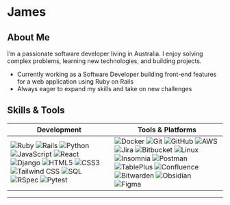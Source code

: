 # James 

## About Me
I’m a passionate software developer living in Australia. I enjoy solving complex problems, learning new technologies, and building projects.

- Currently working as a Software Developer building front-end features for a web application using Ruby on Rails
- Always eager to expand my skills and take on new challenges


## Skills & Tools
| Development                                                                                 | Tools & Platforms                                                                   |
| ------------------------------------------------------------------------------------------ | ---------------------------------------------------------------------------------- |
| ![Ruby](https://img.shields.io/badge/-Ruby-CC342D?style=flat&logo=ruby&logoColor=white)  ![Rails](https://img.shields.io/badge/-Rails-CC0000?style=flat&logo=rubyonrails&logoColor=white)  ![Python](https://img.shields.io/badge/-Python-3776AB?style=flat&logo=python&logoColor=white)  ![JavaScript](https://img.shields.io/badge/-JavaScript-F7DF1E?style=flat&logo=javascript&logoColor=black)  ![React](https://img.shields.io/badge/-React-61DAFB?style=flat&logo=react&logoColor=black)  ![Django](https://img.shields.io/badge/-Django-092E20?style=flat&logo=django&logoColor=white)  ![HTML5](https://img.shields.io/badge/-HTML5-E34F26?style=flat&logo=html5&logoColor=white)  ![CSS3](https://img.shields.io/badge/-CSS3-1572B6?style=flat&logo=css3&logoColor=white)  ![Tailwind CSS](https://img.shields.io/badge/-TailwindCSS-38B2AC?style=flat&logo=tailwindcss&logoColor=white)  ![SQL](https://img.shields.io/badge/-SQL-4479A1?style=flat&logo=postgresql&logoColor=white)  ![RSpec](https://img.shields.io/badge/-RSpec-732E68?style=flat&logo=rubyonrails&logoColor=white)  ![Pytest](https://img.shields.io/badge/-Pytest-3776AB?style=flat&logo=python&logoColor=white) | ![Docker](https://img.shields.io/badge/-Docker-2496ED?style=flat&logo=docker&logoColor=white)  ![Git](https://img.shields.io/badge/-Git-F05032?style=flat&logo=git&logoColor=white)  ![GitHub](https://img.shields.io/badge/-GitHub-181717?style=flat&logo=github&logoColor=white)  ![AWS](https://img.shields.io/badge/-AWS-232F3E?style=flat&logo=amazonaws&logoColor=white)  ![Jira](https://img.shields.io/badge/-Jira-0052CC?style=flat&logo=jira&logoColor=white)  ![Bitbucket](https://img.shields.io/badge/-Bitbucket-0052CC?style=flat&logo=bitbucket&logoColor=white)  ![Linux](https://img.shields.io/badge/-Linux-FCC624?style=flat&logo=linux&logoColor=black)  ![Insomnia](https://img.shields.io/badge/-Insomnia-4000BF?style=flat&logo=insomnia&logoColor=white)  ![Postman](https://img.shields.io/badge/-Postman-FF6C37?style=flat&logo=postman&logoColor=white)  ![TablePlus](https://img.shields.io/badge/-TablePlus-FFCC00?style=flat&logo=tableplus&logoColor=black)  ![Confluence](https://img.shields.io/badge/-Confluence-172B4D?style=flat&logo=confluence&logoColor=white)  ![Bitwarden](https://img.shields.io/badge/-Bitwarden-175DDC?style=flat&logo=bitwarden&logoColor=white)  ![Obsidian](https://img.shields.io/badge/-Obsidian-483699?style=flat&logo=obsidian&logoColor=white)  ![Figma](https://img.shields.io/badge/-Figma-F24E1E?style=flat&logo=figma&logoColor=white) |






---

